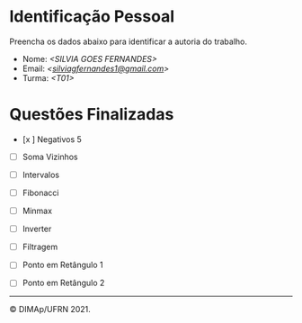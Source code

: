 ﻿# Identificação Pessoal

Preencha os dados abaixo para identificar a autoria do trabalho.

- Nome: *\<SILVIA GOES FERNANDES>*
- Email: *\<silviagfernandes1@gmail.com>*
- Turma: *\<T01>*

# Questões Finalizadas

- [x ] Negativos 5
- [ ] Soma Vizinhos
- [ ] Intervalos
- [ ] Fibonacci
- [ ] Minmax
- [ ] Inverter
- [ ] Filtragem
- [ ] Ponto em Retângulo 1
- [ ] Ponto em Retângulo 2


--------
&copy; DIMAp/UFRN 2021.
